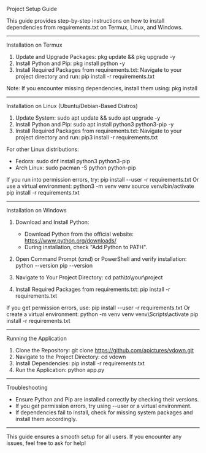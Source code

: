 Project Setup Guide

This guide provides step-by-step instructions on how to install dependencies from requirements.txt on Termux, Linux, and Windows.

---

Installation on Termux

1. Update and Upgrade Packages:
   pkg update && pkg upgrade -y
2. Install Python and Pip:
   pkg install python -y
3. Install Required Packages from requirements.txt:
   Navigate to your project directory and run:
   pip install -r requirements.txt

Note: If you encounter missing dependencies, install them using:
   pkg install <package-name>

---

Installation on Linux (Ubuntu/Debian-Based Distros)

1. Update System:
   sudo apt update && sudo apt upgrade -y
2. Install Python and Pip:
   sudo apt install python3 python3-pip -y
3. Install Required Packages from requirements.txt:
   Navigate to your project directory and run:
   pip3 install -r requirements.txt

For other Linux distributions:
- Fedora: sudo dnf install python3 python3-pip
- Arch Linux: sudo pacman -S python python-pip

If you run into permission errors, try:
pip install --user -r requirements.txt
Or use a virtual environment:
python3 -m venv venv
source venv/bin/activate
pip install -r requirements.txt

---

Installation on Windows

1. Download and Install Python:
   - Download Python from the official website: https://www.python.org/downloads/
   - During installation, check "Add Python to PATH".

2. Open Command Prompt (cmd) or PowerShell and verify installation:
   python --version
   pip --version

3. Navigate to Your Project Directory:
   cd path\to\your\project

4. Install Required Packages from requirements.txt:
   pip install -r requirements.txt

If you get permission errors, use:
pip install --user -r requirements.txt
Or create a virtual environment:
python -m venv venv
venv\Scripts\activate
pip install -r requirements.txt

---

Running the Application

1. Clone the Repository:
   git clone https://github.com/apictures/vdown.git
2. Navigate to the Project Directory:
   cd vdown
3. Install Dependencies:
   pip install -r requirements.txt
4. Run the Application:
   python app.py

---

Troubleshooting
- Ensure Python and Pip are installed correctly by checking their versions.
- If you get permission errors, try using --user or a virtual environment.
- If dependencies fail to install, check for missing system packages and install them accordingly.

---

This guide ensures a smooth setup for all users. If you encounter any issues, feel free to ask for help!
